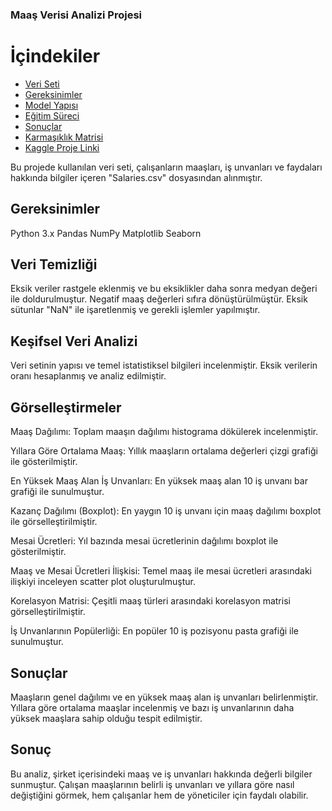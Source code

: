 ### Maaş Verisi Analizi Projesi
# İçindekiler
- [Veri Seti](#veri-seti)
- [Gereksinimler](#gereksinimler)
- [Model Yapısı](#model-yapısı)
- [Eğitim Süreci](#eğitim-süreci)
- [Sonuçlar](#sonuclar)
- [Karmaşıklık Matrisi](#karmaşık-matris)
- [Kaggle Proje Linki](#kaggle-proje-linki)

Bu projede kullanılan veri seti, çalışanların maaşları, iş unvanları ve faydaları hakkında bilgiler içeren "Salaries.csv" dosyasından alınmıştır.

## Gereksinimler
Python 3.x
Pandas
NumPy
Matplotlib
Seaborn
## Veri Temizliği
Eksik veriler rastgele eklenmiş ve bu eksiklikler daha sonra medyan değeri ile doldurulmuştur.
Negatif maaş değerleri sıfıra dönüştürülmüştür.
Eksik sütunlar "NaN" ile işaretlenmiş ve gerekli işlemler yapılmıştır.
## Keşifsel Veri Analizi
Veri setinin yapısı ve temel istatistiksel bilgileri incelenmiştir.
Eksik verilerin oranı hesaplanmış ve analiz edilmiştir.
## Görselleştirmeler
Maaş Dağılımı: Toplam maaşın dağılımı histograma dökülerek incelenmiştir.

Yıllara Göre Ortalama Maaş: Yıllık maaşların ortalama değerleri çizgi grafiği ile gösterilmiştir.

En Yüksek Maaş Alan İş Unvanları: En yüksek maaş alan 10 iş unvanı bar grafiği ile sunulmuştur.

Kazanç Dağılımı (Boxplot): En yaygın 10 iş unvanı için maaş dağılımı boxplot ile görselleştirilmiştir.

Mesai Ücretleri: Yıl bazında mesai ücretlerinin dağılımı boxplot ile gösterilmiştir.

Maaş ve Mesai Ücretleri İlişkisi: Temel maaş ile mesai ücretleri arasındaki ilişkiyi inceleyen scatter plot oluşturulmuştur.

Korelasyon Matrisi: Çeşitli maaş türleri arasındaki korelasyon matrisi görselleştirilmiştir.

İş Unvanlarının Popülerliği: En popüler 10 iş pozisyonu pasta grafiği ile sunulmuştur.
## Sonuçlar
Maaşların genel dağılımı ve en yüksek maaş alan iş unvanları belirlenmiştir.
Yıllara göre ortalama maaşlar incelenmiş ve bazı iş unvanlarının daha yüksek maaşlara sahip olduğu tespit edilmiştir.
## Sonuç
Bu analiz, şirket içerisindeki maaş ve iş unvanları hakkında değerli bilgiler sunmuştur. Çalışan maaşlarının belirli iş unvanları ve yıllara göre nasıl değiştiğini görmek, hem çalışanlar hem de yöneticiler için faydalı olabilir.
